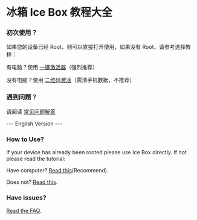 # 冰箱 Ice Box 教程大全

### 初次使用？

如果您的设备已经 Root，则可以直接打开使用，如果没有 Root，请参考选择教程：

有电脑？使用 [一键激活器](</一键激活工具.md>)（强烈推荐）

没有电脑？使用 [二维码激活](</免 Root 免电脑设置.md>)（需清手机数据，不推荐）

### 遇到问题？

请阅读 [常见问题解答](</FAQ 常见问题.md>)

 --- English Version ---

### How to Use?

If your device has already been rooted please use Ice Box directly. If not please read the tutorial:

Have computer? [Read this](</Device Owner (Non Root) Setup.md>)(Recommend).

Does not? [Read this](</QR Code (Non Root) Setup.md>).

### Have issues?
[Read the FAQ](</FAQ.md>).
